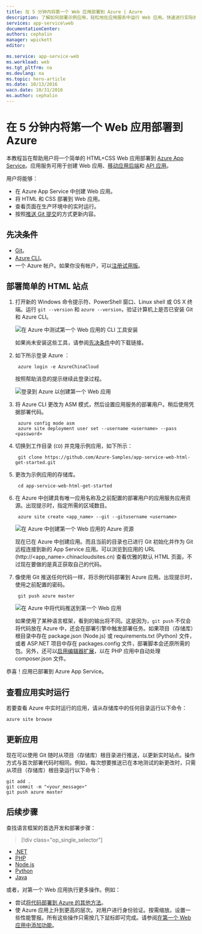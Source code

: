 ```yaml
---
title: 在 5 分钟内将第一个 Web 应用部署到 Azure | Azure
description: 了解如何部署示例应用，轻松地在应用服务中运行 Web 应用。快速进行实际的开发，立即查看结果。
services: app-service\web
documentationCenter: 
authors: cephalin
manager: wpickett
editor: 

ms.service: app-service-web
ms.workload: web
ms.tgt_pltfrm: na
ms.devlang: na
ms.topic: hero-article
ms.date: 10/13/2016
wacn.date: 10/31/2016
ms.author: cephalin
---
```


# 在 5 分钟内将第一个 Web 应用部署到 Azure

本教程旨在帮助用户将一个简单的 HTML+CSS Web 应用部署到 [Azure App Service](../app-service/app-service-value-prop-what-is.md)。应用服务可用于创建 Web 应用、[移动应用后端](../app-service-mobile/index.md)和 [API 应用](../app-service-api/app-service-api-apps-why-best-platform.md)。

用户将能够：

- 在 Azure App Service 中创建 Web 应用。
- 将 HTML 和 CSS 部署到 Web 应用。
- 查看页面在生产环境中的实时运行。
- 按照[推送 Git 提交](https://git-scm.com/docs/git-push)的方式更新内容。

## <a name="Prerequisites"></a> 先决条件

- [Git](http://www.git-scm.com/downloads)。
- [Azure CLI](../xplat-cli-install.md)。
- 一个 Azure 帐户。如果你没有帐户，可以[注册试用版](https://www.azure.cn/pricing/1rmb-trial/?WT.mc_id=A261C142F)。

## 部署简单的 HTML 站点

1. 打开新的 Windows 命令提示符、PowerShell 窗口、Linux shell 或 OS X 终端。运行 `git --version` 和 `azure --version`，验证计算机上是否已安装 Git 和 Azure CLI。

    ![在 Azure 中测试第一个 Web 应用的 CLI 工具安装](./media/app-service-web-get-started/1-test-tools.png)

    如果尚未安装这些工具，请参阅[先决条件](#Prerequisites)中的下载链接。

3. 如下所示登录 Azure ：

        azure login -e AzureChinaCloud

    按照帮助消息的提示继续此登录过程。

    ![登录到 Azure 以创建第一个 Web 应用](./media/app-service-web-get-started/3-azure-login.png)  

4. 将 Azure CLI 更改为 ASM 模式，然后设置应用服务的部署用户。稍后使用凭据部署代码。

        azure config mode asm
        azure site deployment user set --username <username> --pass <password>

1. 切换到工作目录 (`CD`) 并克隆示例应用，如下所示：

        git clone https://github.com/Azure-Samples/app-service-web-html-get-started.git

2. 更改为示例应用的存储库。

        cd app-service-web-html-get-started

4. 在 Azure 中创建具有唯一应用名称及之前配置的部署用户的应用服务应用资源。出现提示时，指定所需的区域数目。

        azure site create <app_name> --git --gitusername <username>

    ![在 Azure 中创建第一个 Web 应用的 Azure 资源](./media/app-service-web-get-started/4-create-site.png)  

    现在已在 Azure 中创建应用。而且当前的目录也已进行 Git 初始化并作为 Git 远程连接到新的 App Service 应用。可以浏览到应用的 URL (http://&lt;app_name>.chinacloudsites.cn) 查看优雅的默认 HTML 页面，不过现在要做的是真正获取自己的代码。

4. 像使用 Git 推送任何代码一样，将示例代码部署到 Azure 应用。出现提示时，使用之前配置的密码。

        git push azure master

    ![在 Azure 中将代码推送到第一个 Web 应用](./media/app-service-web-get-started/5-push-code.png)  

    如果使用了某种语言框架，看到的输出将不同。这是因为，`git push` 不仅会将代码放在 Azure 中，还会在部署引擎中触发部署任务。如果项目（存储库）根目录中存在 package.json (Node.js) 或 requirements.txt (Python) 文件，或者 ASP.NET 项目中存在 packages.config 文件，部署脚本会还原所需的包。另外，还可以[启用编辑器扩展](./web-sites-php-mysql-deploy-use-git.md#composer)，以在 PHP 应用中自动处理 composer.json 文件。

恭喜！应用已部署到 Azure App Service。

## 查看应用实时运行

若要查看 Azure 中实时运行的应用，请从存储库中的任何目录运行以下命令：

    azure site browse

## 更新应用

现在可以使用 Git 随时从项目（存储库）根目录进行推送，以更新实时站点。操作方式与首次部署代码时相同。例如，每次想要推送已在本地测试的新更改时，只需从项目（存储库）根目录运行以下命令：

    git add .
    git commit -m "<your_message>"
    git push azure master

## 后续步骤

查找语言框架的首选开发和部署步骤：

> [!div class="op_single_selector"]
- [.NET](./web-sites-dotnet-get-started.md)
- [PHP](./app-service-web-php-get-started.md)
- [Node.js](./app-service-web-nodejs-get-started.md)
- [Python](./web-sites-python-ptvs-django-mysql.md)
- [Java](./web-sites-java-get-started.md)

或者，对第一个 Web 应用执行更多操作。例如：

- 尝试[将代码部署到 Azure 的其他方法](./web-sites-deploy.md)。
- 使 Azure 应用上升到更高的层次。对用户进行身份验证。按需缩放。设置一些性能警报。所有这些操作只需按几下鼠标即可完成。请参阅[在第一个 Web 应用中添加功能](./app-service-web-get-started-2.md)。

<!---HONumber=Mooncake_1024_2016-->